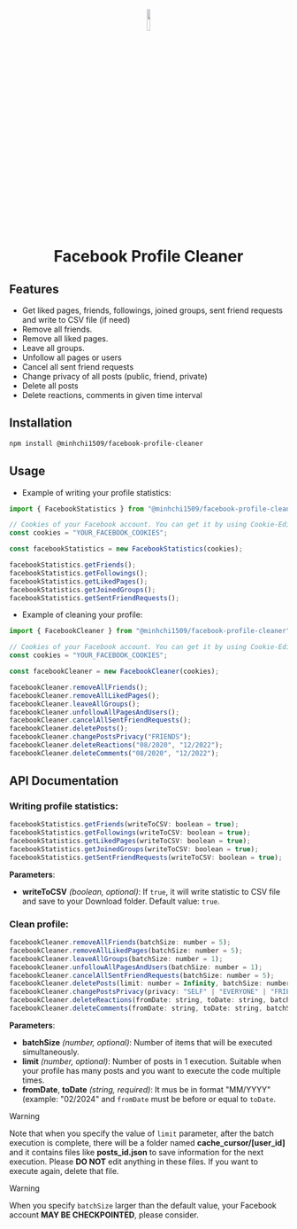 <div align="center">
    <img src="https://raw.githubusercontent.com/minhchi1509/facebook_cleaner/main/public/facebook-logo.svg" width="10%" />
    <br />
     <h1 align="center">Facebook Profile Cleaner</h1>
</div>

## Features

- Get liked pages, friends, followings, joined groups, sent friend requests and write to CSV file (if need)
- Remove all friends.
- Remove all liked pages.
- Leave all groups.
- Unfollow all pages or users
- Cancel all sent friend requests
- Change privacy of all posts (public, friend, private)
- Delete all posts
- Delete reactions, comments in given time interval


## Installation

```bash
npm install @minhchi1509/facebook-profile-cleaner
```

## Usage

- Example of writing your profile statistics:

```js
import { FacebookStatistics } from "@minhchi1509/facebook-profile-cleaner";

// Cookies of your Facebook account. You can get it by using Cookie-Editor extension on Chrome
const cookies = "YOUR_FACEBOOK_COOKIES";

const facebookStatistics = new FacebookStatistics(cookies);

facebookStatistics.getFriends();
facebookStatistics.getFollowings();
facebookStatistics.getLikedPages();
facebookStatistics.getJoinedGroups();
facebookStatistics.getSentFriendRequests();
```
- Example of cleaning your profile:
```js
import { FacebookCleaner } from "@minhchi1509/facebook-profile-cleaner";

// Cookies of your Facebook account. You can get it by using Cookie-Editor extension on Chrome
const cookies = "YOUR_FACEBOOK_COOKIES";

const facebookCleaner = new FacebookCleaner(cookies);

facebookCleaner.removeAllFriends();
facebookCleaner.removeAllLikedPages();
facebookCleaner.leaveAllGroups();
facebookCleaner.unfollowAllPagesAndUsers();
facebookCleaner.cancelAllSentFriendRequests();
facebookCleaner.deletePosts();
facebookCleaner.changePostsPrivacy("FRIENDS");
facebookCleaner.deleteReactions("08/2020", "12/2022");
facebookCleaner.deleteComments("08/2020", "12/2022");
```

## API Documentation

### Writing profile statistics:

```js
facebookStatistics.getFriends(writeToCSV: boolean = true);
facebookStatistics.getFollowings(writeToCSV: boolean = true);
facebookStatistics.getLikedPages(writeToCSV: boolean = true);
facebookStatistics.getJoinedGroups(writeToCSV: boolean = true);
facebookStatistics.getSentFriendRequests(writeToCSV: boolean = true);
```

**Parameters**:
- **writeToCSV** _(boolean, optional)_: If `true`, it will write statistic to CSV file and save to your Download folder. Default value: `true`.

### Clean profile:
```js
facebookCleaner.removeAllFriends(batchSize: number = 5);
facebookCleaner.removeAllLikedPages(batchSize: number = 5);
facebookCleaner.leaveAllGroups(batchSize: number = 1);
facebookCleaner.unfollowAllPagesAndUsers(batchSize: number = 1);
facebookCleaner.cancelAllSentFriendRequests(batchSize: number = 5);
facebookCleaner.deletePosts(limit: number = Infinity, batchSize: number = 5); // Limit must be multiple of 3
facebookCleaner.changePostsPrivacy(privacy: "SELF" | "EVERYONE" | "FRIENDS", limit: number = Infinity, batchSize: number = 5); // Limit must be multiple of 3
facebookCleaner.deleteReactions(fromDate: string, toDate: string, batchSize: number = 5);
facebookCleaner.deleteComments(fromDate: string, toDate: string, batchSize: number = 5);
```
**Parameters**:
- **batchSize** _(number, optional)_: Number of items that will be executed simultaneously.
- **limit** _(number, optional)_: Number of posts in 1 execution. Suitable when your profile has many posts and you want to execute the code multiple times.
- **fromDate**, **toDate** _(string, required)_: It mus be in format "MM/YYYY" (example: "02/2024" and `fromDate` must be before or equal to `toDate`.

> [!WARNING]
> Note that when you specify the value of `limit` parameter, after the batch execution is complete, there will be a folder named **cache_cursor/[user_id]** and it contains files like **posts_id.json** to save information for the next execution. Please **DO NOT** edit anything in these files.
> If you want to execute again, delete that file.

> [!WARNING]
> When you specify `batchSize` larger than the default value, your Facebook account **MAY BE CHECKPOINTED**, please consider.

